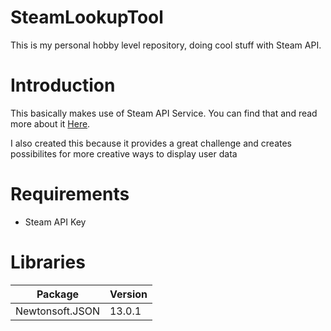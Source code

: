 # SteamLookupTool
This is my personal hobby level repository, doing cool stuff with Steam API.

# Introduction
This basically makes use of Steam API Service. 
You can find that and read more about it [Here](https://steamcommunity.com/dev).

I also created this because it provides a great challenge and creates possibilites for more creative ways to display user data

# Requirements
* Steam API Key

# Libraries
| Package | Version |
|---|---|
|  Newtonsoft.JSON | 13.0.1  |
